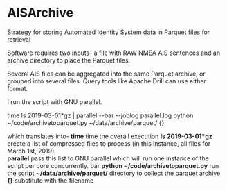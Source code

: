 # AISArchive
Strategy for storing Automated Identity System data in Parquet files for retrieval

Software requires two inputs- a file with RAW NMEA AIS sentences and an archive directory to place the Parquet files.

Several AIS files can be aggregated into the same Parquet archive, or grouped into several files.  Query tools like Apache Drill can use either format.

I run the script with GNU parallel.

time ls 2019-03-01*gz  | parallel --bar --joblog parallel.log python ~/code/archivetoparquet.py ~/data/archive/parquet/ {}

which translates into- 
**time** time the overall execution
**ls 2019-03-01*gz** create a list of compressed files to process (in this instance, all files for March 1st, 2019).  
**parallel**  pass this list to GNU parallel which will run one instance of the script per core concurrently.  bar
**python ~/code/archivetoparquet.py** run the script
**~/data/archive/parquet/** directory to collect the parquet archive
**{}** substitute with the filename
